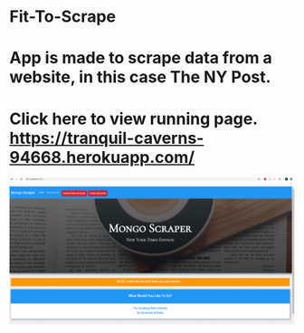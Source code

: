 # Fit-To-Scrape

 # App is made to scrape data from a website, in this case The NY Post.

 # Click here to view running page. https://tranquil-caverns-94668.herokuapp.com/

![alt text](https://github.com/FallenNinja/Fit-To-Scrape/blob/master/public/assets/images/Screenshot%20(55).png)
